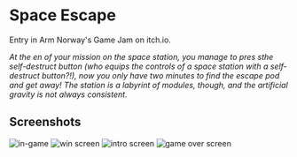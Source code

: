# Space Escape
Entry in Arm Norway's Game Jam on itch.io.

*At the en of your mission on the space station, you manage to pres sthe self-destruct button (who equips the controls of a space station with a self-destruct button?!), now you only have two minutes to find the escape pod and get away! The station is a labyrint of modules, though, and the artificial gravity is not always consistent.*

## Screenshots

![in-game](https://github.com/akberg/arm-gamejam-21/blob/master/SpaceEscape/screenshots/space-escape-0.png)
![win screen](https://github.com/akberg/arm-gamejam-21/blob/master/SpaceEscape/screenshots/space-escape-1.png)
![intro screen](https://github.com/akberg/arm-gamejam-21/blob/master/SpaceEscape/screenshots/space-escape-intro.png)
![game over screen](https://github.com/akberg/arm-gamejam-21/blob/master/SpaceEscape/screenshots/space-escape-gameover.png)
